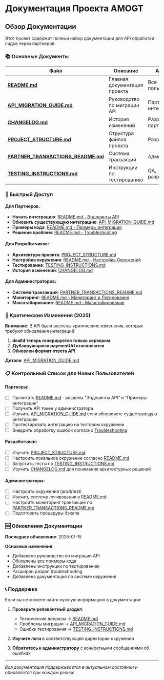 # Документация Проекта AMOGT

## Обзор Документации

Этот проект содержит полный набор документации для API обработки лидов через партнеров.

### 📚 Основные Документы

| Файл | Описание | Аудитория |
|------|----------|-----------|
| **[README.md](README.md)** | Главная документация проекта | Все пользователи |
| **[API_MIGRATION_GUIDE.md](API_MIGRATION_GUIDE.md)** | Руководство по миграции API | Партнеры-интеграторы |
| **[CHANGELOG.md](CHANGELOG.md)** | История изменений | Разработчики, партнеры |
| **[PROJECT_STRUCTURE.md](PROJECT_STRUCTURE.md)** | Структура файлов проекта | Разработчики |
| **[PARTNER_TRANSACTIONS_README.md](PARTNER_TRANSACTIONS_README.md)** | Система транзакций | Администраторы |
| **[TESTING_INSTRUCTIONS.md](TESTING_INSTRUCTIONS.md)** | Инструкции по тестированию | QA, разработчики |

### 🎯 Быстрый Доступ

#### Для Партнеров:
- **Начать интеграцию**: [README.md - Эндпоинты API](README.md#эндпоинты-api)
- **Обновить существующую интеграцию**: [API_MIGRATION_GUIDE.md](API_MIGRATION_GUIDE.md)
- **Примеры кода**: [README.md - Примеры интеграции](README.md#примеры-интеграции)
- **Решение проблем**: [README.md - Troubleshooting](README.md#troubleshooting)

#### Для Разработчиков:
- **Архитектура проекта**: [PROJECT_STRUCTURE.md](PROJECT_STRUCTURE.md)
- **Настройка окружения**: [README.md - Настройка Окружений](README.md#настройка-окружений)
- **Тестирование**: [TESTING_INSTRUCTIONS.md](TESTING_INSTRUCTIONS.md)
- **История изменений**: [CHANGELOG.md](CHANGELOG.md)

#### Для Администраторов:
- **Система транзакций**: [PARTNER_TRANSACTIONS_README.md](PARTNER_TRANSACTIONS_README.md)
- **Мониторинг**: [README.md - Мониторинг и Логирование](README.md#мониторинг-и-логирование)
- **Масштабирование**: [README.md - Масштабирование](README.md#масштабирование-и-производительность)

### 🔄 Критические Изменения (2025)

**Внимание**: В API были внесены критические изменения, которые требуют обновления интеграций:

1. **dealId теперь генерируется только сервером**
2. **Дублирующиеся paymentUrl отклоняются**
3. **Обновлен формат ответа API**

**Детали**: [API_MIGRATION_GUIDE.md](API_MIGRATION_GUIDE.md)

### 📋 Контрольный Список для Новых Пользователей

#### Партнеры:
- [ ] Прочитать [README.md](README.md) - разделы "Эндпоинты API" и "Примеры интеграции"
- [ ] Получить API токен у администратора
- [ ] Изучить [API_MIGRATION_GUIDE.md](API_MIGRATION_GUIDE.md) если обновляете существующую интеграцию
- [ ] Протестировать интеграцию на тестовом окружении
- [ ] Внедрить обработку ошибок согласно [Troubleshooting](README.md#troubleshooting)

#### Разработчики:
- [ ] Изучить [PROJECT_STRUCTURE.md](PROJECT_STRUCTURE.md)
- [ ] Настроить локальное окружение согласно [README.md](README.md)
- [ ] Запустить тесты по [TESTING_INSTRUCTIONS.md](TESTING_INSTRUCTIONS.md)
- [ ] Изучить [CHANGELOG.md](CHANGELOG.md) для понимания архитектурных решений

#### Администраторы:
- [ ] Настроить окружения (prod/test)
- [ ] Изучить систему логирования в [README.md](README.md)
- [ ] Настроить мониторинг транзакций по [PARTNER_TRANSACTIONS_README.md](PARTNER_TRANSACTIONS_README.md)
- [ ] Подготовить процедуры бэкапа

### 🆕 Обновления Документации

**Последнее обновление**: 2025-01-15

**Основные изменения**:
- Добавлено руководство по миграции API
- Обновлены все примеры кода
- Добавлены инструкции по тестированию
- Расширен раздел troubleshooting
- Добавлена документация по системе окружений

### 📞 Поддержка

Если вы не можете найти нужную информацию в документации:

1. **Проверьте релевантный раздел**:
   - Технические вопросы → [README.md](README.md)
   - Проблемы миграции → [API_MIGRATION_GUIDE.md](API_MIGRATION_GUIDE.md)
   - Ошибки тестирования → [TESTING_INSTRUCTIONS.md](TESTING_INSTRUCTIONS.md)

2. **Изучите логи** в соответствующей директории окружения

3. **Обратитесь к администратору** с конкретными сообщениями об ошибках

---

*Вся документация поддерживается в актуальном состоянии и обновляется при каждом релизе.*

